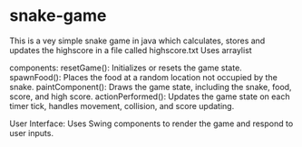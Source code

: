 # snake-game

This is a vey simple snake game in java which calculates, stores and updates the highscore in a file called highscore.txt
Uses arraylist<point>

components:
resetGame(): Initializes or resets the game state.
spawnFood(): Places the food at a random location not occupied by the snake.
paintComponent(): Draws the game state, including the snake, food, score, and high score.
actionPerformed(): Updates the game state on each timer tick, handles movement, collision, and score updating.

User Interface: Uses Swing components to render the game and respond to user inputs.
